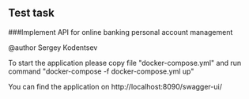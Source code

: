## Test task
###Implement API for online banking personal account management

@author Sergey Kodentsev

To start the application please copy file "docker-compose.yml" and run command "docker-compose -f docker-compose.yml up"

You can find the application on http://localhost:8090/swagger-ui/